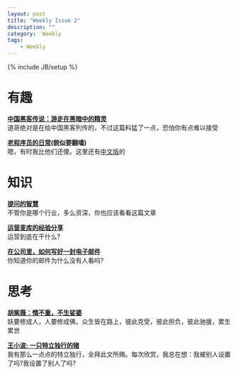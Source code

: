 ```yaml
---
layout: post
title: "Weekly Issue 2"
description: ""
category:  Weekly
tags: 
    - Weekly
---
```

{% include JB/setup %}

# 有趣
**[中国黑客传说：游走在黑暗中的精灵](http://taosay.net/?p=189)**  
道哥绝对是在给中国黑客列传的，不过这篇料猛了一点，恐怕你有点难以接受

**[老程序员的日常](http://www.mitbbs.com/article_t/Joke/32448171.html)(貌似要翻墙)**  
嗯，有时我比他们还傻。这里还有[中文版](http://blog.jobbole.com/33686/)的

# 知识
**[提问的智慧](http://www.wapm.cn/smart-questions/smart-questions-zh.html)**  
不管你是哪个行业，多么资深，你也应该看看这篇文章

**[运营麦库的经验分享](http://blog.sina.com.cn/s/blog_62eac7f1010173ad.html)**  
运营到底在干什么?

**[在公司里，如何写好一封电子邮件](http://focuzine.com/2013/04/how-to-write-a-good-email-in-your-company/)**  
你知道你的邮件为什么没有人看吗?

# 思考
**[胡紫薇：情不重，不生娑婆](http://www.niubo.cc/article-811-1.html)**  
妖要修成人，人要修成佛。众生皆在路上，彼此克受，彼此担负，彼此驰援，累生累世

**[王小波: 一只特立独行的猪](http://www.douban.com/group/topic/6822957/)**  
我有那么一点点的特立独行，全拜此文所赐。每次欣赏，我总在想：我被别人设置了吗?我设置了别人了吗?


